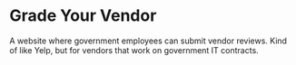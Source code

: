 # Grade Your Vendor

A website where government employees can submit vendor reviews. Kind of like Yelp, but for vendors that work on government IT contracts.


